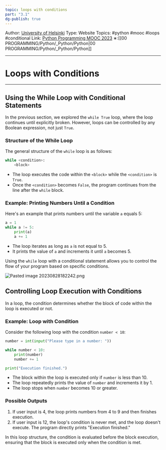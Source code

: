 ```yaml
---
topic: loops with conditions
part: "3.1"
dg-publish: true
---
```

Author: [University of Helsinki](https://programming-23.mooc.fi/)
Type: Website
Topics: #python #mooc #loops #conditional 
Link: [Python Programming MOOC 2023](https://programming-23.mooc.fi/)
∗:[[00 PROGRAMMING/Python/_Python/Python\|00 PROGRAMMING/Python/_Python/Python]] 

---
# Loops with Conditions

--- 
## Using the While Loop with Conditional Statements

In the previous section, we explored the `while True` loop, where the loop continues until explicitly broken. However, loops can be controlled by any Boolean expression, not just `True`.

### Structure of the While Loop

The general structure of the `while` loop is as follows:

```python
while <condition>:
    <block>
```

- The loop executes the code within the `<block>` while the `<condition>` is `True`.
- Once the `<condition>` becomes `False`, the program continues from the line after the `while` block.

### Example: Printing Numbers Until a Condition

Here's an example that prints numbers until the variable `a` equals 5:

```python
a = 1
while a != 5:
    print(a)
    a += 1
```

- The loop iterates as long as `a` is not equal to 5.
- It prints the value of `a` and increments it until `a` becomes 5.

Using the `while` loop with a conditional statement allows you to control the flow of your program based on specific conditions.

![Pasted image 20230828182242.png](/img/user/PROGRAMMING/Python/0%20Python%20Programming%20MOOC/Introduction/Part%203/01%20Loops%20with%20conditions/attachments/Pasted%20image%2020230828182242.png)

## Controlling Loop Execution with Conditions

In a loop, the condition determines whether the block of code within the loop is executed or not.

### Example: Loop with Condition

Consider the following loop with the condition `number < 10`:

```python
number = int(input("Please type in a number: "))

while number < 10:
    print(number)
    number += 1

print("Execution finished.")
```

- The block within the loop is executed only if `number` is less than 10.
- The loop repeatedly prints the value of `number` and increments it by 1.
- The loop stops when `number` becomes 10 or greater.

### Possible Outputs

1. If user input is 4, the loop prints numbers from 4 to 9 and then finishes execution.
2. If user input is 12, the loop's condition is never met, and the loop doesn't execute. The program directly prints "Execution finished."

In this loop structure, the condition is evaluated before the block execution, ensuring that the block is executed only when the condition is met.
